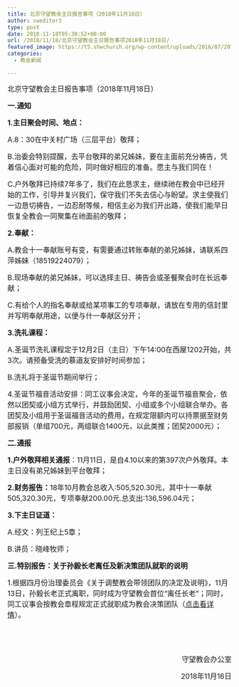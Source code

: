 ```yaml
---
title: 北京守望教会主日报告事项（2018年11月18日）
author: sweditor3
type: post
date: 2018-11-18T05:38:52+00:00
url: /2018/11/18/北京守望教会主日报告事项2018年11月18日/
featured_image: https://t5.shwchurch.org/wp-content/uploads/2016/07/20160703-400x288.jpg
categories:
  - 教会新闻

---
```

<span style="font-size: 12pt;">北京守望教会主日报告事项（2018年11月18日）</span>

<!--more-->

**<span style="font-size: 12pt;">一.通知</span>**

**<span style="font-size: 12pt;">1.主日聚会时间、地点：</span>**

<span style="font-size: 12pt;">A.8：30在中关村广场（三层平台）敬拜；</span>

<span style="font-size: 12pt;">B.治委会特别提醒，去平台敬拜的弟兄姊妹，要在主面前充分祷告，凭着信心面对可能的危险，同时做好相应的准备。愿主与我们同在！</span>

<span style="font-size: 12pt;">C.户外敬拜已持续7年多了，我们在此恳求主，继续祂在教会中已经开始的工作，引导并复兴我们，保守我们不失去信心与盼望。求主使我们一边恳切祷告，一边忍耐等候，相信主必为我们开出路，使我们能早日恢复全教会一同聚集在祂面前的敬拜；</span>

**<span style="font-size: 12pt;">2.奉献：</span>**

<span style="font-size: 12pt;">A.教会十一奉献账号有变，有需要通过转账奉献的弟兄姊妹，请联系四萍姊妹（18519224079）；</span>

<span style="font-size: 12pt;">B.现场奉献的弟兄姊妹，可以选择主日、祷告会或圣餐聚会时在长远奉献；</span>

<span style="font-size: 12pt;">C.有给个人的指名奉献或给某项事工的专项奉献，请放在专用的信封里并写明奉献用途，以便与什一奉献区分开；</span>

**<span style="font-size: 12pt;">3.洗礼课程：</span>**

<span style="font-size: 12pt;">A.圣诞节洗礼课程定于12月2日（主日）下午14:00在西屋1202开始，共3次。请预备受洗的慕道友安排好时间参加；</span>

<span style="font-size: 12pt;">B.洗礼将于圣诞节期间举行；</span>

<span style="font-size: 12pt;">4.圣诞节福音活动安排：同工议事会决定，今年的圣诞节福音聚会，依然以团契或小组方式举行，并鼓励团契、小组或多个小组联合举办。各团契及小组用于圣诞福音活动的费用，在规定限额内可以持票据至财务部报销（单组700元，两组联合1400元，以此类推；团契2000元）；</span>

**<span style="font-size: 12pt;">二.通报</span>**

<span style="font-size: 12pt;"><strong>1.户外敬拜相关通报</strong>：11月11日，是自4.10以来的第397次户外敬拜。本主日没有弟兄姊妹到平台敬拜；</span>

<span style="font-size: 12pt;"><strong>2.财务报告：</strong>18年10月教会总收入:505,520.30元，其中十一奉献505,320.30元，专项奉献200.00元.总支出:136,596.04元；</span>

**<span style="font-size: 12pt;">3.下主日证道：</span>**

<span style="font-size: 12pt;">A.经文：列王纪上5章；</span>

<span style="font-size: 12pt;">B.讲员：晓峰牧师；</span>

**<span style="font-size: 12pt;">三.特别报告：关于孙毅长老离任及新决策团队就职的说明</span>**

<span style="font-size: 12pt;">1.根据四月份治理委员会《关于调整教会带领团队的决定及说明》，11月13日，孙毅长老正式离职，同时成为守望教会首位“离任长老”；同时，同工议事会按教会章程规定正式就职成为教会决策团队（<a href="/2018/11/18/北京守望教会关于孙毅长老离任及新决策团队就职/">点击看详情</a>）。</span>

&nbsp;

&nbsp;

<p style="text-align: right;">
  <span style="font-size: 12pt;">守望教会办公室</span>
</p>

<p style="text-align: right;">
  <span style="font-size: 12pt;">2018年11月16日</span>
</p>